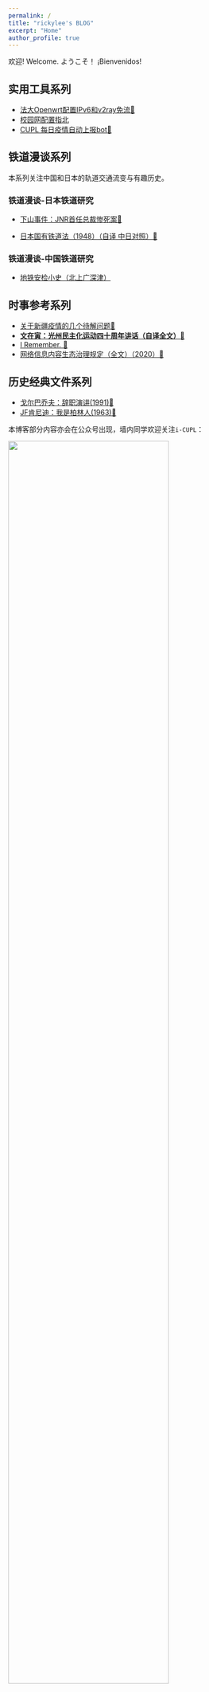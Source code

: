 ```yaml
---
permalink: /
title: "rickylee's BLOG"
excerpt: "Home"
author_profile: true
---
```

欢迎!  Welcome.  ようこそ！ ¡Bienvenidos!
        
## 实用工具系列

* [法大Openwrt配置IPv6和v2ray免流🔗](posts/2020/09/blog-post-3/)
* [校园网配置指北](posts/2020/09/blog-post-2/)
* [CUPL 每日疫情自动上报bot🔗](posts/2020/08/blog-post-2/) 
        
## 铁道漫谈系列
        
本系列关注中国和日本的轨道交通流变与有趣历史。

### 铁道漫谈-日本铁道研究
* [下山事件：JNR首任总裁惨死案🔗](posts/2020/02/blog-post-2/) </p>
* [日本国有铁道法（1948）（自译 中日对照）🔗](posts/2020/01/blog-post-3/)  </p>

### 铁道漫谈-中国铁道研究
* [地铁安检小史（北上广深津）](posts/2020/03/blog-post-1/) 
                
## 时事参考系列
* [关于新疆疫情的几个待解问题🔗](posts/2020/08/blog-post-1/) 
* [**文在寅：光州民主化运动四十周年讲话（自译全文）🔗**](posts/2020/05/blog-post-1/) 
* [I Remember. 🔗](posts/2020/04/blog-post-7/) 
* [网络信息内容生态治理规定（全文）（2020）🔗](posts/2020/02/blog-post-6/) 
        
## 历史经典文件系列
* [戈尔巴乔夫：辞职演讲(1991)🔗](posts/2019/12/blog-post-5/) 
* [JF肯尼迪：我是柏林人(1963)🔗](posts/2019/11/blog-post-4/) 

本博客部分内容亦会在公众号出现，墙内同学欢迎关注`i-CUPL`：

<img src="https://s1.ax1x.com/2020/03/28/Gkh3SU.png" width="80%" height="80%" >
